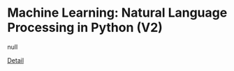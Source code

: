 # Machine Learning: Natural Language Processing in Python (V2)

null 

[Detail](https://eduitfree.com/ojUf)